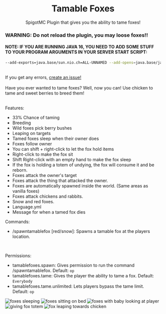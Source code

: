 <h1 align="center">Tamable Foxes</h1>
<p align="center">
SpigotMC Plugin that gives you the ability to tame foxes!
</p>

### WARNING: Do not reload the plugin, you may loose foxes!!
#### NOTE: IF YOU ARE RUNNING JAVA 16, YOU NEED TO ADD SOME STUFF TO YOUR PROGRAM ARGUMENTS IN YOUR SERVER START SCRIPT:
```bash
--add-exports=java.base/sun.nio.ch=ALL-UNNAMED --add-opens=java.base/java.lang=ALL-UNNAMED --add-opens=java.base/java.lang.reflect=ALL-UNNAMED --add-opens=java.base/java.io=ALL-UNNAMED --add-exports=jdk.unsupported/sun.misc=ALL-UNNAMED
```

<br>
If you get any errors, <a href="https://github.com/SeanOMik/TamableFoxes/issues/new">create an issue!</a><br><br>
Have you ever wanted to tame foxes? Well, now you can! Use chicken to tame and sweet berries to breed them!<br><br>

Features:
* 33% Chance of taming
* Breeding
* Wild foxes pick berry bushes
* Leaping on targets
* Tamed foxes sleep when their owner does
* Foxes follow owner
* You can shift + right-click to let the fox hold items
* Right-click to make the fox sit
* Shift Right-click with an empty hand to make the fox sleep
* If the fox is holding a totem of undying, the fox will consume it and be reborn.
* Foxes attack the owner's target
* Foxes attack the thing that attacked the owner.
* Foxes are automatically spawned inside the world. (Same areas as vanilla foxes)
* Foxes attack chickens and rabbits.
* Snow and red foxes.
* Language.yml
* Message for when a tamed fox dies

Commands:
* /spawntamablefox [red/snow]: Spawns a tamable fox at the players location.

<br>

Permissions:
* tamablefoxes.spawn: Gives permission to run the command /spawntamablefox. Default: `op`
* tamablefoxes.tame: Gives the player the ability to tame a fox. Default: `Everybody`
* tamablefoxes.tame.unlimited: Lets players bypass the tame limit. Default: `op`

![foxes sleeping](https://www.spigotmc.org/attachments/2019-07-18_23-19-12-png.441396/)
![foxes sitting on bed](https://www.spigotmc.org/attachments/2019-07-18_23-20-49-png.441398/)
![foxes with baby looking at player](https://www.spigotmc.org/attachments/2019-07-18_23-24-24-png.441399/)
![giving fox totem](https://proxy.spigotmc.org/3c5f51d25b3fbb2e6bdacaa995c4e87538c13c62?url=https%3A%2F%2Fi.gyazo.com%2F34f94804beb17ffa68b73874c8c8d1d5.gif)
![fox leaping towards chicken](https://proxy.spigotmc.org/4527d9b156ae8ad83f4b67a1407c67376eabcc52?url=https%3A%2F%2Fi.gyazo.com%2F367b397a86f31b0ba27fba228c295347.gif)
